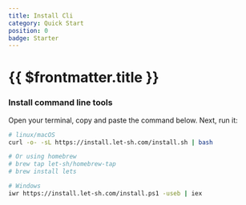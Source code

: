```yaml
---
title: Install Cli
category: Quick Start
position: 0
badge: Starter
---
```


# {{ $frontmatter.title }}

### Install command line tools

Open your terminal, copy and paste the command below. Next, run it:

```bash
# linux/macOS
curl -o- -sL https://install.let-sh.com/install.sh | bash

# Or using homebrew
# brew tap let-sh/homebrew-tap
# brew install lets

# Windows
iwr https://install.let-sh.com/install.ps1 -useb | iex
```
